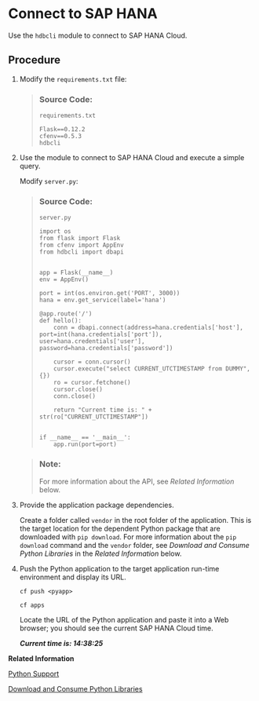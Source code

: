 <!-- loioc4527913de3a493c8c608ef880f59f8d -->

# Connect to SAP HANA

Use the `hdbcli` module to connect to SAP HANA Cloud.



## Procedure

1.  Modify the `requirements.txt` file:

    > ### Source Code:  
    > `requirements.txt`
    > 
    > ```
    > Flask==0.12.2
    > cfenv==0.5.3
    > hdbcli
    > ```

2.  Use the module to connect to SAP HANA Cloud and execute a simple query.

    Modify `server.py`:

    > ### Source Code:  
    > `server.py`
    > 
    > ```
    > import os
    > from flask import Flask
    > from cfenv import AppEnv
    > from hdbcli import dbapi
    > 
    > 
    > app = Flask(__name__)
    > env = AppEnv()
    > 
    > port = int(os.environ.get('PORT', 3000))
    > hana = env.get_service(label='hana')
    > 
    > @app.route('/')
    > def hello():
    >     conn = dbapi.connect(address=hana.credentials['host'], port=int(hana.credentials['port']), user=hana.credentials['user'], password=hana.credentials['password'])
    > 
    >     cursor = conn.cursor()
    >     cursor.execute("select CURRENT_UTCTIMESTAMP from DUMMY", {})
    >     ro = cursor.fetchone()
    >     cursor.close()
    >     conn.close()
    > 
    >     return "Current time is: " + str(ro["CURRENT_UTCTIMESTAMP"])
    > 
    > 
    > if __name__ == '__main__':
    >     app.run(port=port)
    > 
    > ```

    > ### Note:  
    > For more information about the API, see *Related Information* below.

3.  Provide the application package dependencies.

    Create a folder called `vendor` in the root folder of the application. This is the target location for the dependent Python package that are downloaded with `pip download`. For more information about the `pip download` command and the `vendor` folder, see *Download and Consume Python Libraries* in the *Related Information* below.

4.  Push the Python application to the target application run-time environment and display its URL.

    ```
    cf push <pyapp>
    ```

    ```
    cf apps
    ```

    Locate the URL of the Python application and paste it into a Web browser; you should see the current SAP HANA Cloud time.

    ***Current time is: 14:38:25*** 


**Related Information**  


[Python Support](https://help.sap.com/viewer/0eec0d68141541d1b07893a39944924e/2.0.02/en-US/f3b8fabf34324302b123297cdbe710f0.html)

[Download and Consume Python Libraries](download-and-consume-python-libraries-842824f.md "A selection of SAP-specific and ready-to-use Python client libraries is available for download from the SAP Service Marketplace.")

